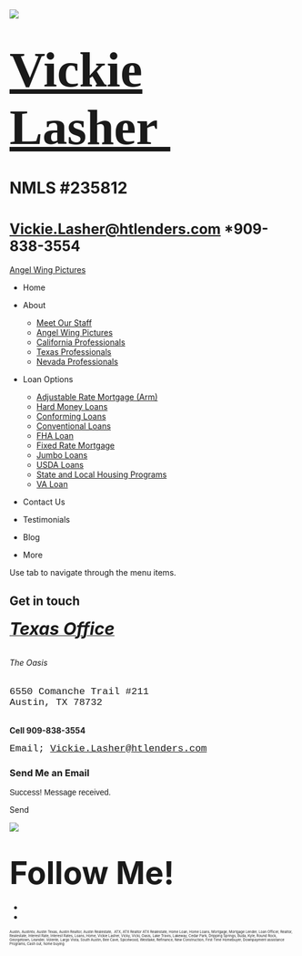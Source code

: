 

![](https://static.wixstatic.com/media/5afe60462baf41e79586f3fdaf78d664.jpg/v1/fill/w_480,h_291,al_c,q_80,usm_0.66_1.00_0.01,blur_2/5afe60462baf41e79586f3fdaf78d664.jpg)

<span style="font-size:87px"><span style="font-family:libre baskerville,serif">[Vickie Lasher ](index.html)</span></span>
=========================================================================================================================

NMLS \#235812
=============

<span style="font-size:25px"><Vickie.Lasher@htlenders.com> \*909-838-3554</span>
================================================================================

<a href="angel-wing-pictures.html" class="_1fbEI"><span class="_1Qjd7">Angel Wing Pictures</span></a>

-   <span id="DrpDwnMn00"><a href="index.html" class="_11ip9"></a></span>
    Home

-   <span id="DrpDwnMn01"><a href="about.html" class="_11ip9"></a></span>
    About

    -   [Meet Our Staff](meet-our-staff.html)
    -   [Angel Wing Pictures](angel-wing-pictures.html)
    -   [California Professionals](recommended-profssionals.html)
    -   [Texas Professionals](texas-recommended-professionals.html)
    -   [Nevada Professionals](nevada-recommended-professionals.html)

-   <span id="DrpDwnMn02"><a href="loan-options.html" class="_11ip9"></a></span>
    Loan Options

    -   [Adjustable Rate Mortgage (Arm)](adjustable-rate-mortgage-arm.html)
    -   [Hard Money Loans](hard-money-loans.html)
    -   [Conforming Loans](conforming-loans.html)
    -   [Conventional Loans](conventional-loans.html)
    -   [FHA Loan](fha-loan.html)
    -   [Fixed Rate Mortgage](fixed-rate-mortgage.html)
    -   [Jumbo Loans](jumbo-loans.html)
    -   [USDA Loans](rhs-loan-programs.html)
    -   [State and Local Housing Programs](state-and-local-housing-programs.html)
    -   [VA Loan](va-loan.html)

-   <span id="DrpDwnMn03"><a href="contact.html" class="_11ip9"></a></span>
    Contact Us

-   <span id="DrpDwnMn04"><a href="testimonials.html" class="_11ip9"></a></span>
    Testimonials

-   <span id="DrpDwnMn05"><a href="blog.html" class="_11ip9"></a></span>
    Blog

-   More

Use tab to navigate through the menu items.

<span style="line-height: 1.1em;"><span color="color_0">Get in touch</span></span>
----------------------------------------------------------------------------------

###### <span style="text-decoration:underline"><span style="font-weight:bold"><span style="font-size:30px">Texas Office</span></span></span>

###### The Oasis

<span style="font-size:17px"><span style="font-family:courier new,courier-ps-w01,courier-ps-w02,courier-ps-w10,monospace">6550 Comanche Trail \#211  
Austin, TX 78732</span></span>  
 

<span style="font-weight:bold">Cell 909-838-3554</span>

<span style="font-size:17px"><span style="font-family:courier new,courier-ps-w01,courier-ps-w02,courier-ps-w10,monospace">Email; <Vickie.Lasher@htlenders.com></span></span>

### <span style="font-weight:bold;">Send Me an Email</span>

<span style="color:color_34;"><span style="font-family:helvetica-w01-roman,helvetica-w02-roman,helvetica-lt-w10-roman,sans-serif;"><span style="font-size:14px;">Success! Message received.</span></span></span>

<span class="_1Qjd7">Send</span>

![](https://static.wixstatic.com/media/b5d103_5e49dc9ca5f64e529a6b55be155ac4fa~mv2_d_2758_2778_s_4_2.jpg/v1/fill/w_26,h_26,al_c,q_80,usm_0.66_1.00_0.01,blur_3/b5d103_5e49dc9ca5f64e529a6b55be155ac4fa~mv2_d_2758_2778_s_4_2.jpg)

<span style="font-size:55px;"><span style="font-weight:bold;">Follow Me!</span></span>
======================================================================================

-   <span id="dataItem-jjeedrml1-comp-jjeedrlu"><a href="https://www.facebook.com/vickie.s.lasher" class="_26AQd"></a></span>
-   <span id="dataItem-jjeedrmm-comp-jjeedrlu"><a href="https://www.instagram.com/vickielasher/" class="_26AQd"></a></span>

<span class="color_12"><span style="font-size:6px">Austin, Austintx, Austin Texas, Austin Realtor, Austin Realestate,  ATX, ATX Realtor ATX Realestate, Home Loan, Home Loans, Mortgage, Mortgage Lender, Loan Officer, Realtor, Realestate, Interest Rate, Interest Rates, Loans, Home, Vickie Lasher, Vicky, Vicki, Oasis, Lake Travis, Lakeway, Cedar Park, Dripping Springs, Buda, Kyle, Round Rock, Georgetown, Leander, Volente, Largo Vista, South Austin, Bee Cave, Spicewood, Westlake, Refinance, New Construction, First Time Homebuyer, Downpayment assistance Programs, Cash out, home buying</span></span>

 
